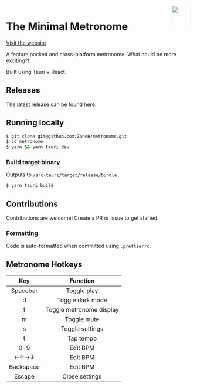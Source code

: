 <img src="https://i.imgur.com/S5SZAeC.png" align="right" height="52px" width="52px">

# The Minimal Metronome

[Visit the website](https://metronome-www.vercel.app)

A feature packed and cross-platform metronome. What could be more exciting?!

Built using Tauri + React.

## Releases

The latest release can be found [here](https://github.com/ZaneH/metronome/releases).

## Running locally

```bash
$ git clone git@github.com:ZaneH/metronome.git
$ cd metronome
$ yarn && yarn tauri dev
```

### Build target binary

Outputs to `/src-tauri/target/release/bundle`

```bash
$ yarn tauri build
```

## Contributions

Contributions are welcome! Create a PR or issue to get started.

### Formatting

Code is auto-formatted when committed using `.prettierrc`.

## Metronome Hotkeys

|  **Key**  |       **Function**       |
| :-------: | :----------------------: |
| Spacebar  |       Toggle play        |
|     d     |     Toggle dark mode     |
|     f     | Toggle metronome display |
|     m     |       Toggle mute        |
|     s     |     Toggle settings      |
|     t     |        Tap tempo         |
|    0-9    |         Edit BPM         |
|   ←↑→↓    |         Edit BPM         |
| Backspace |         Edit BPM         |
|  Escape   |      Close settings      |

